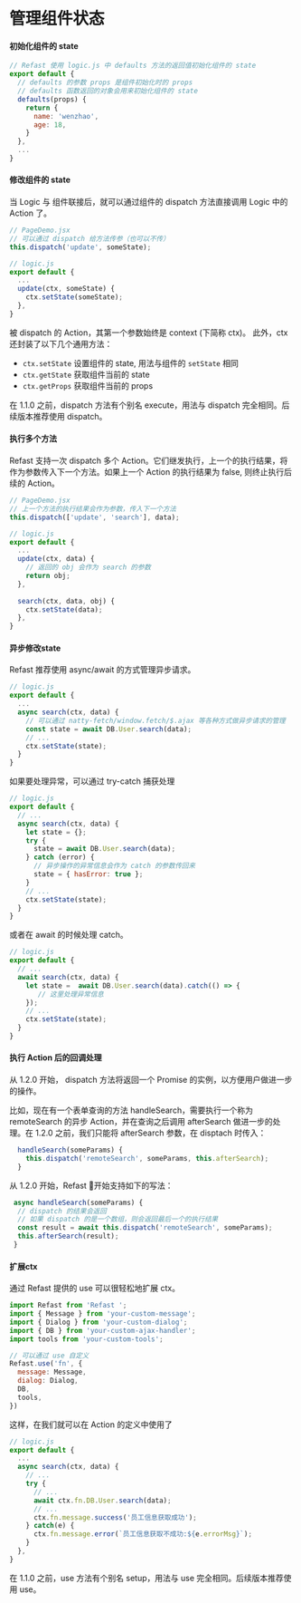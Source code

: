 # 管理组件状态
#### 初始化组件的 state

``` javascript
// Refast 使用 logic.js 中 defaults 方法的返回值初始化组件的 state 
export default {
  // defaults 的参数 props 是组件初始化时的 props
  // defaults 函数返回的对象会用来初始化组件的 state
  defaults(props) {
    return {
      name: 'wenzhao',
      age: 18,
    }
  },
  ...
}
```

#### 修改组件的 state

当 Logic 与 组件联接后，就可以通过组件的 dispatch 方法直接调用 Logic 中的 Action 了。

```javascript
// PageDemo.jsx
// 可以通过 dispatch 给方法传参（也可以不传）
this.dispatch('update', someState);

// logic.js
export default { 
  ...
  update(ctx, someState) {
    ctx.setState(someState);
  },
}
```

被 dispatch 的 Action，其第一个参数始终是 context (下简称 ctx)。 此外，ctx 还封装了以下几个通用方法：

- `ctx.setState` 设置组件的 state, 用法与组件的 `setState` 相同
- `ctx.getState` 获取组件当前的 state
- `ctx.getProps` 获取组件当前的 props

在 1.1.0 之前，dispatch 方法有个别名 execute，用法与 dispatch 完全相同。后续版本推荐使用 dispatch。

#### 执行多个方法

Refast 支持一次 dispatch 多个 Action。它们继发执行，上一个的执行结果，将作为参数传入下一个方法。如果上一个 Action 的执行结果为 false, 则终止执行后续的 Action。

```javascript
// PageDemo.jsx
// 上一个方法的执行结果会作为参数，传入下一个方法
this.dispatch(['update', 'search'], data);

// logic.js
export default { 
  ...
  update(ctx, data) {
    // 返回的 obj 会作为 search 的参数
    return obj;
  },
 
  search(ctx, data, obj) {
    ctx.setState(data);
  },
}
```

#### 异步修改state

Refast 推荐使用 async/await 的方式管理异步请求。

```javascript
// logic.js
export default {
  ...
  async search(ctx, data) {
    // 可以通过 natty-fetch/window.fetch/$.ajax 等各种方式做异步请求的管理
    const state = await DB.User.search(data);
    // ...
    ctx.setState(state);
  }
}
```

如果要处理异常，可以通过 try-catch 捕获处理

```javascript
// logic.js
export default {
  // ...
  async search(ctx, data) {
    let state = {};
    try {
      state = await DB.User.search(data);
    } catch (error) {
      // 异步操作的异常信息会作为 catch 的参数传回来
      state = { hasError: true };
    }
    // ...
    ctx.setState(state);
  }
}
```
或者在 await 的时候处理 catch。

```javascript
// logic.js
export default {
  // ...
  await search(ctx, data) {
    let state =  await DB.User.search(data).catch(() => {
       // 这里处理异常信息
    });
    // ...
    ctx.setState(state);
  }
}
```

#### 执行 Action 后的回调处理

从 1.2.0 开始， dispatch 方法将返回一个 Promise 的实例，以方便用户做进一步的操作。

比如，现在有一个表单查询的方法 handleSearch，需要执行一个称为  remoteSearch 的异步 Action，并在查询之后调用 afterSearch 做进一步的处理。在 1.2.0 之前，我们只能将 afterSearch 参数，在 disptach 时传入： 

```javascript
  handleSearch(someParams) {
    this.dispatch('remoteSearch', someParams, this.afterSearch);
  }
```

从 1.2.0 开始，Refast 开始支持如下的写法：

```javascript
 async handleSearch(someParams) {
  // dispatch 的结果会返回
  // 如果 dispatch 的是一个数组，则会返回最后一个的执行结果
  const result = await this.dispatch('remoteSearch', someParams);
  this.afterSearch(result);
 }
```

#### 扩展ctx

通过 Refast 提供的 use 可以很轻松地扩展 ctx。

```javascript
import Refast from 'Refast ';
import { Message } from 'your-custom-message';
import { Dialog } from 'your-custom-dialog';
import { DB } from 'your-custom-ajax-handler';
import tools from 'your-custom-tools';

// 可以通过 use 自定义
Refast.use('fn', {
  message: Message,
  dialog: Dialog,
  DB,
  tools,
})
```

这样，在我们就可以在 Action 的定义中使用了

```javascript
// logic.js
export default { 
  ...
  async search(ctx, data) {
    // ...
    try {
      // ...
      await ctx.fn.DB.User.search(data);
      // ...
      ctx.fn.message.success('员工信息获取成功');
    } catch(e) {
      ctx.fn.message.error(`员工信息获取不成功:${e.errorMsg}`);
    }
  },
}
```
在 1.1.0 之前，use 方法有个别名 setup，用法与 use 完全相同。后续版本推荐使用 use。

